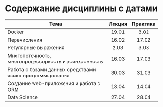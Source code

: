 # Содержание дисциплины с датами

| Тема                                                     | Лекция | Практика |
| -------------------------------------------------------- | :----: | :------: |
| Docker                                                   | 19.01  |   3.02   |
| Перечисления                                             | 16.02  |  17.02   |
| Регулярные выражения                                     |  2.03  |   3.03   |
| Многопоточность, многопроцессорность и асинхронность     | 16.03  |  17.03   |
| Работа с базами данных средствами языка программирования | 30.03  |  31.03   |
| Создание web-приложения и работа с ORM                   | 13.04  |  14.04   |
| Data Science                                             | 27.04  |  28.04   |
